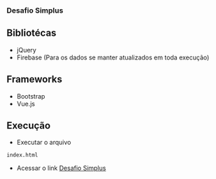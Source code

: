 ### Desafio Simplus

## Bibliotécas
* jQuery 
* Firebase (Para os dados se manter atualizados em toda execução)

## Frameworks
* Bootstrap
* Vue.js

## Execução

* Executar o arquivo
```
index.html
```
* Acessar o link
[Desafio Simplus](http://31.220.53.13/desafio)



